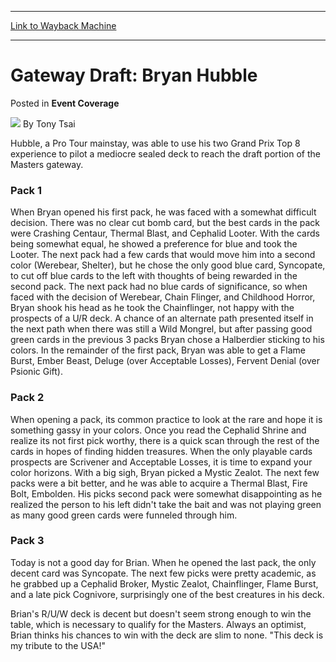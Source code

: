 
---
[Link to Wayback Machine](https://web.archive.org/web/20160331133138/http://magic.wizards.com/en/articles/archive/event-coverage/gateway-draft-bryan-hubble-2000-01-01-0)

[_metadata_:author]:- "Tony Tsai"
[_metadata_:description]:- "Hubble, a Pro Tour mainstay, was able to use his two Grand Prix Top 8 experience to pilot a mediocre sealed deck to reach the draft portion of the Masters gateway."
[_metadata_:generator]:- "Drupal 7 (http://drupal.org)"
[_metadata_:node]:- "748551"
[_metadata_:publish_date]:- "2000-01-01"
[_metadata_:source]:- "div-main-content"
[_metadata_:title]:- "Gateway Draft: Bryan Hubble"
[_metadata_:wayback_capture_timestamp]:- "2016-03-31 13:31:38"
[_metadata_:wayback_raw_url]:- "https://web.archive.org/web/20160331133138id_/http://magic.wizards.com/en/articles/archive/event-coverage/gateway-draft-bryan-hubble-2000-01-01-0"
[_metadata_:wayback_url]:- "http://magic.wizards.com/en/articles/archive/event-coverage/gateway-draft-bryan-hubble-2000-01-01-0"
---


Gateway Draft: Bryan Hubble
===========================



 Posted in **Event Coverage**







![](https://media.magic.wizards.com/styles/auth_small/public/generic-avatar-150_483.png)
By Tony Tsai











Hubble, a Pro Tour mainstay, was able to use his two Grand Prix Top 8 experience to pilot a mediocre sealed deck to reach the draft portion of the Masters gateway.


### Pack 1


When Bryan opened his first pack, he was faced with a somewhat difficult decision. There was no clear cut bomb card, but the best cards in the pack were Crashing Centaur, Thermal Blast, and Cephalid Looter. With the cards being somewhat equal, he showed a preference for blue and took the Looter. The next pack had a few cards that would move him into a second color (Werebear, Shelter), but he chose the only good blue card, Syncopate, to cut off blue cards to the left with thoughts of being rewarded in the second pack. The next pack had no blue cards of significance, so when faced with the decision of Werebear, Chain Flinger, and Childhood Horror, Bryan shook his head as he took the Chainflinger, not happy with the prospects of a U/R deck. A chance of an alternate path presented itself in the next path when there was still a Wild Mongrel, but after passing good green cards in the previous 3 packs Bryan chose a Halberdier sticking to his colors. In the remainder of the first pack, Bryan was able to get a Flame Burst, Ember Beast, Deluge (over Acceptable Losses), Fervent Denial (over Psionic Gift).


### Pack 2


When opening a pack, its common practice to look at the rare and hope it is something gassy in your colors. Once you read the Cephalid Shrine and realize its not first pick worthy, there is a quick scan through the rest of the cards in hopes of finding hidden treasures. When the only playable cards prospects are Scrivener and Acceptable Losses, it is time to expand your color horizons. With a big sigh, Bryan picked a Mystic Zealot. The next few packs were a bit better, and he was able to acquire a Thermal Blast, Fire Bolt, Embolden. His picks second pack were somewhat disappointing as he realized the person to his left didn't take the bait and was not playing green as many good green cards were funneled through him.


### Pack 3


Today is not a good day for Brian. When he opened the last pack, the only decent card was Syncopate. The next few picks were pretty academic, as he grabbed up a Cephalid Broker, Mystic Zealot, Chainflinger, Flame Burst, and a late pick Cognivore, surprisingly one of the best creatures in his deck.


Brian's R/U/W deck is decent but doesn't seem strong enough to win the table, which is necessary to qualify for the Masters. Always an optimist, Brian thinks his chances to win with the deck are slim to none. "This deck is my tribute to the USA!"







